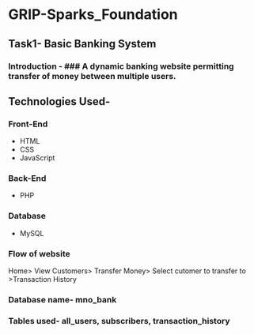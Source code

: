 # GRIP-Sparks_Foundation
## Task1- Basic Banking System

### **Introduction** - ### A dynamic banking website permitting transfer of money between multiple users.

## Technologies Used-
### Front-End
* HTML
* CSS
* JavaScript

### Back-End
* PHP

### Database
* MySQL

### Flow of website
Home> View Customers> Transfer Money> Select cutomer to transfer to >Transaction History

### Database name- mno_bank
### Tables used- all_users, subscribers, transaction_history
